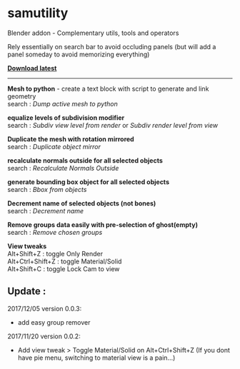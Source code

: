 # samutility
Blender addon - Complementary utils, tools and operators  

Rely essentially on search bar to avoid occluding panels (but will add a panel someday to avoid memorizing everything)  
  
**[Download latest](https://github.com/Pullusb/samutility/archive/master.zip)**  
  
---

**Mesh to python** - create a text block with script to generate and link geometry  
search : *Dump active mesh to python*

**equalize levels of subdivision modifier**  
search : *Subdiv view level from render* or *Subdiv render level from view*

**Duplicate the mesh with rotation mirrored**  
search : *Duplicate object mirror*

**recalculate normals outside for all selected objects**  
search : *Recalculate Normals Outside*

**generate bounding box object for all selected objects**  
search : *Bbox from objects*

**Decrement name of selected objects (not bones)**  
search : *Decrement name*

**Remove groups data easily with pre-selection of ghost(empty)**  
search : *Remove chosen groups*

**View tweaks**  
Alt+Shift+Z : toggle Only Render  
Alt+Ctrl+Shift+Z : toggle Material/Solid  
Alt+Shift+C : toggle Lock Cam to view  


## Update :

2017/12/05 version 0.0.3:
  - add easy group remover

2017/11/20 version 0.0.2:  
  - Add view tweak > Toggle Material/Solid on Alt+Ctrl+Shift+Z (If you dont have pie menu, switching to material view is a pain...)
